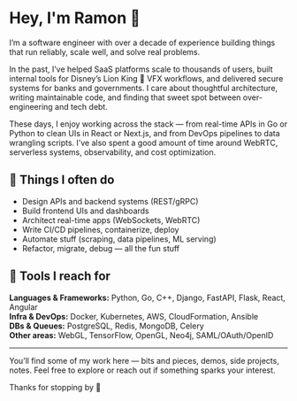 # Hey, I'm Ramon 👋

I’m a software engineer with over a decade of experience building things that run reliably, scale well, and solve real problems.

In the past, I’ve helped SaaS platforms scale to thousands of users, built internal tools for Disney’s Lion King 🦁 VFX workflows, and delivered secure systems for banks and governments. I care about thoughtful architecture, writing maintainable code, and finding that sweet spot between over-engineering and tech debt.

These days, I enjoy working across the stack — from real-time APIs in Go or Python to clean UIs in React or Next.js, and from DevOps pipelines to data wrangling scripts. I’ve also spent a good amount of time around WebRTC, serverless systems, observability, and cost optimization.

## 🧩 Things I often do
- Design APIs and backend systems (REST/gRPC)
- Build frontend UIs and dashboards
- Architect real-time apps (WebSockets, WebRTC)
- Write CI/CD pipelines, containerize, deploy
- Automate stuff (scraping, data pipelines, ML serving)
- Refactor, migrate, debug — all the fun stuff

## 🧰 Tools I reach for
**Languages & Frameworks:** Python, Go, C++, Django, FastAPI, Flask, React, Angular  
**Infra & DevOps:** Docker, Kubernetes, AWS, CloudFormation, Ansible  
**DBs & Queues:** PostgreSQL, Redis, MongoDB, Celery  
**Other areas:** WebGL, TensorFlow, OpenGL, Neo4j, SAML/OAuth/OpenID

---

You’ll find some of my work here — bits and pieces, demos, side projects, notes. Feel free to explore or reach out if something sparks your interest.

Thanks for stopping by 👋
